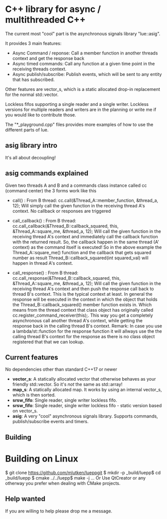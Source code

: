 C++ library for async / multithreaded C++
==========================================
The current most "cool" part is the asynchronous signals library "lue::asig".

It provides 3 main features:
 - Async Command / reponse: Call a member function in another threads context and get the response back 
 - Async timed commands: Call any function at a given time point in the receiving threads context.
 - Async publish/subscribe: Publish events, which will be sent to any entity that has subscribed.  


Other features are vector_s, which is a static allocated drop-in replacement 
for the normal std::vector. 

Lockless fifos supporting a single reader and a single writer. Lockless versions 
for multiple readers and writers are in the planning or write me if you would like to 
contribute those.

The "*_playground.cpp" files provides more examples of how to use the different parts of lue.

asig library intro
------------------
It's all about decoupling!


asig commands explained
-----------------------
Given two threads A and B and a commands class instance called cc (command center)
the 3 forms work like this
- call()           : From B thread:
                     cc.call(&Thread_A::member_function, &thread_a, 12);
                     Will simply call the given function in the receiving thread A's context.
                     No callback or responses are triggered

- call_callback()  : From B thread:
                     cc.call_callback<int>(&Thread_B::callback_squared, this, &Thread_A::square_me, &thread_a, 12);
                     Will call the given function in the receiving thread A's context
                     and immediately call the callback function with the returned result.
                     So, the callback happen in the same thread (A' context) as the command itself is executed!
                     So in the above example the Thread_A::square_me() function and the callback that gets
                     squared number as result Thread_B::callback_squared(int squared_val) will happen
                     in thread A's context.

- call_response()  : From B thread:
                     cc.call_response<int>(&Thread_B::callback_squared, this, &Thread_A::square_me, &thread_a, 12);
                     Will call the given function in the receiving thread A's context
                     and then push the response call back to thread B's context. This is the typical context at least.
                     In general the response will be executed in the context in which the object that holds the
                     Thread_B::callback_squared() member function exists in. Which means from the thread context
                     that class object has originally called cc.register_command_receiver(this);.
                     This way you get a completely asynchronous call another thread A's context,
                     while getting the response back in the calling thread B's context.
                     Remark: In case you use a lambda/st::function for the response function it will
                     allways use the the calling thread B's context for the response as there is no
                     class object registered that that we can lookup.


Current features
----------------
No dependencies other than standard C++17 or newer

- **vector_s**: A statically allocated vector that otherwise behaves as your friendly std::vector.
  So it's _not_ the same as std::array!
- **map_s**: A statically allocated map. It works by using an internal vector_s, which is then sorted.
- **srsw_fifo**: Single reader, single writer lockless fifo.
- **srsw_fifo**: Single reader, single writer lockless fifo - static version based on vector_s.
- **asig**: A very "cool" asynchronous signals library. Supports commands, publish/subscribe events and timers. 



Building
--------
# Building on Linux
$ git clone https://github.com/mlutken/lueppgit
$ mkdir -p _build/luepp$ cd _build/luepp
$ cmake ../../luepp$ make -j
...
Or Use QtCreator or any otherway you prefer when dealing with CMake projects.


Help wanted
-----------
If you are willing to help please drop me a message.


